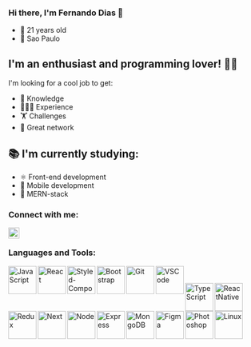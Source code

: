 ### Hi there, I'm Fernando Dias 👋

- 📅 21 years old
- 📍 Sao Paulo

## I'm an enthusiast and programming lover! 💪🏽

I'm looking for a cool job to get:
- 🧠 Knowledge
- 👨🏽‍💻 Experience
- 🏋️ Challenges
- 👥 Great network

## 📚 I'm currently studying:

- ⚛️ Front-end development
- 📱 Mobile development
- 🚀 MERN-stack


### Connect with me:

[<img align="left" alt="nand0diaz | LinkedIn" width="22px" src="https://cdn.jsdelivr.net/npm/simple-icons@v3/icons/linkedin.svg" />][linkedin]

<br />

### Languages and Tools:

<img align="left" alt="JavaScript" width="56px" height="56px" src="https://miro.medium.com/max/1110/1*S-nV902O1yWwpFbxn0P_xA.png"/>
<img align="left" alt="React" width="56px" height="56px" src="https://res.cloudinary.com/practicaldev/image/fetch/s--qo_Wp38Z--/c_limit%2Cf_auto%2Cfl_progressive%2Cq_auto%2Cw_880/https://dev-to-uploads.s3.amazonaws.com/i/e0nl7ziy1la7bpwj7rsp.png"/>
<img align="left" alt="Styled-Components" width="56px" src="https://styled-components.com/atom.png"/>
<img align="left" alt="Bootstrap" width="56px" height="56px" src="https://getbootstrap.com/docs/4.0/assets/brand/bootstrap-social-logo.png"/>
<img align="left" alt="Git" width="56px" height="56px" src="https://3.bp.blogspot.com/-xhNpNJJyQhk/XIe4GY78RQI/AAAAAAAAItc/ouueFUj2Hqo5dntmnKqEaBJR4KQ4Q2K3ACK4BGAYYCw/s1600/logo%2Bgit%2Bicon.png"/>
<img align="left" alt="VSCode" width="56px" height="56px" src="https://northcreation.agency/assets/Uploads/VSCode__FitWzEwMDAsMTAwMF0.png"/>

<br />
<br />

<img align="left" alt="TypeScript" width="56px" height="56px" src="https://miro.medium.com/max/816/1*mn6bOs7s6Qbao15PMNRyOA.png"/>
<img align="left" alt="ReactNative" width="56px" height="56px" src="https://res.cloudinary.com/practicaldev/image/fetch/s--qo_Wp38Z--/c_limit%2Cf_auto%2Cfl_progressive%2Cq_auto%2Cw_880/https://dev-to-uploads.s3.amazonaws.com/i/e0nl7ziy1la7bpwj7rsp.png"/>
<img align="left" alt="Redux" width="56px" height="56px" src="https://www.nicepng.com/png/detail/178-1787594_redux-redux-logo-svg.png"/>
<img align="left" alt="Next" width="56px" height="56px" src="https://cdn.auth0.com/blog/logos/nextjs-logo.png"/>
<img align="left" alt="Node" width="56px" height="56px" src="https://www.secret-source.eu/wp-content/uploads/2017/11/node-js-logo.jpg"/>
<img align="left" alt="Express" width="56px" height="56px" src="https://expressjs.com/images/express-facebook-share.png"/>
<img align="left" alt="MongoDB" width="56px" height="56px" src="https://cdn.icon-icons.com/icons2/2415/PNG/512/mongodb_original_wordmark_logo_icon_146425.png"/>
<img align="left" alt="Figma" width="56px" height="56px" src="https://4.bp.blogspot.com/-LiJZ5I8E7K8/XIe_GeI5glI/AAAAAAAAIuw/4Awu8j8r0P8TKBXzyxyslHEfplOlK9-6QCK4BGAYYCw/s1600/icon%2Bfigma%2Bvector.png"/>
<img align="left" alt="Photoshop" width="56px" height="56px" src="https://seeklogo.com/images/A/adobe-photoshop-logo-7B88D7B5AA-seeklogo.com.png"/>
<img align="left" alt="Linux" width="56px" height="56px" src="https://i.pinimg.com/originals/c7/b8/11/c7b8113247fecd83bd9b5ed5bd3f34d5.png"/>

<br />
<br />


[linkedin]: https://www.linkedin.com/in/fernando-d-6b1115179/
